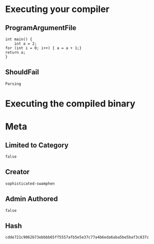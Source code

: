 # Executing your compiler

## ProgramArgumentFile

```
int main() {
    int a = 2;
for (int i = 0; i++) { a = a + 1;}
return a;
}
```

## ShouldFail

```
Parsing
```

# Executing the compiled binary

# Meta

## Limited to Category

```
false
```

## Creator

```
sophisticated-swamphen
```

## Admin Authored

```
false
```

## Hash

```
cdde721c9062b73ebbbb65ff5557afb5e5e37c77a4b6eda6aba5be5baf3c837c
```
